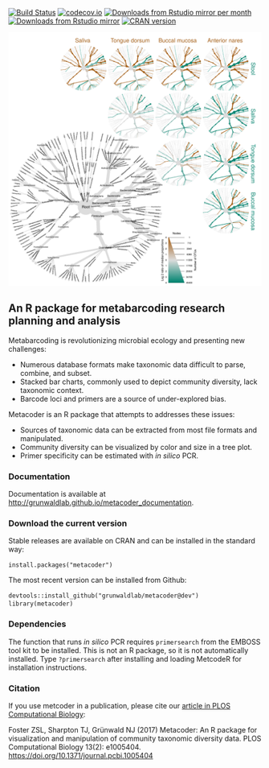 [![Build Status](https://travis-ci.org/grunwaldlab/metacoder.png?branch=master)](https://travis-ci.org/grunwaldlab/metacoder?branch=master) [![codecov.io](https://codecov.io/github/grunwaldlab/metacoder/coverage.svg?branch=master)](https://codecov.io/github/grunwaldlab/metacoder?branch=master)
[![Downloads from Rstudio mirror per month](http://cranlogs.r-pkg.org/badges/metacoder)](http://www.r-pkg.org/pkg/metacoder)
[![Downloads from Rstudio mirror](http://cranlogs.r-pkg.org/badges/grand-total/metacoder)](http://www.r-pkg.org/pkg/metacoder)
[![CRAN version](http://www.r-pkg.org/badges/version/metacoder)](http://cran.r-project.org/package=metacoder)

![](readme_figure.png)

An R package for metabarcoding research planning and analysis
-------------------------------------------------------------

Metabarcoding is revolutionizing microbial ecology and presenting new challenges:

-   Numerous database formats make taxonomic data difficult to parse, combine, and subset.
-   Stacked bar charts, commonly used to depict community diversity, lack taxonomic context.
-   Barcode loci and primers are a source of under-explored bias.

Metacoder is an R package that attempts to addresses these issues:

-   Sources of taxonomic data can be extracted from most file formats and manipulated.
-   Community diversity can be visualized by color and size in a tree plot.
-   Primer specificity can be estimated with *in silico* PCR.

### Documentation

Documentation is available at <http://grunwaldlab.github.io/metacoder_documentation>.

### Download the current version

Stable releases are available on CRAN and can be installed in the standard way:

    install.packages("metacoder")

The most recent version can be installed from Github:

    devtools::install_github("grunwaldlab/metacoder@dev")
    library(metacoder)
    

### Dependencies

The function that runs *in silico* PCR requires `primersearch` from the EMBOSS tool kit to be installed. This is not an R package, so it is not automatically installed. Type `?primersearch` after installing and loading MetcodeR for installation instructions.

### Citation

If you use metcoder in a publication, please cite our [article in PLOS Computational Biology](http://journals.plos.org/ploscompbiol/article?id=10.1371/journal.pcbi.1005404):

Foster ZSL, Sharpton TJ, Grünwald NJ (2017) Metacoder: An R package for visualization and manipulation of community taxonomic diversity data. PLOS Computational Biology 13(2): e1005404. https://doi.org/10.1371/journal.pcbi.1005404
